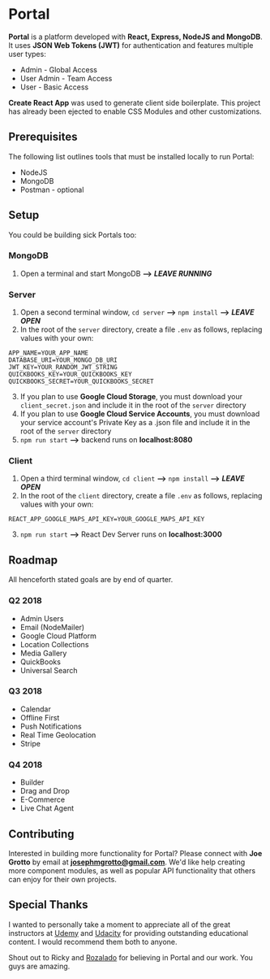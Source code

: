 # Portal

**Portal** is a platform developed with **React, Express, NodeJS and MongoDB**. It uses **JSON Web Tokens (JWT)** for authentication and features multiple user types:

* Admin - Global Access
* User Admin - Team Access
* User - Basic Access

**Create React App** was used to generate client side boilerplate. This project has already been ejected to enable CSS Modules and other customizations.

## Prerequisites

The following list outlines tools that must be installed locally to run Portal:

* NodeJS
* MongoDB
* Postman - optional

## Setup

You could be building sick Portals too:

### MongoDB

1. Open a terminal and start MongoDB **-->** **_LEAVE RUNNING_**

### Server

1. Open a second terminal window, `cd server` **-->** `npm install` **-->** **_LEAVE OPEN_**
2. In the root of the `server` directory, create a file `.env` as follows, replacing values with your own:

```
APP_NAME=YOUR_APP_NAME
DATABASE_URI=YOUR_MONGO_DB_URI
JWT_KEY=YOUR_RANDOM_JWT_STRING
QUICKBOOKS_KEY=YOUR_QUICKBOOKS_KEY
QUICKBOOKS_SECRET=YOUR_QUICKBOOKS_SECRET
```

3. If you plan to use **Google Cloud Storage**, you must download your `client_secret.json` and include it in the root of the `server` directory
4. If you plan to use **Google Cloud Service Accounts**, you must download your service account's Private Key as a .json file and include it in the root of the `server` directory
5. `npm run start` **-->** backend runs on **localhost:8080**

### Client

1. Open a third terminal window, `cd client` **-->** `npm install` **-->** **_LEAVE OPEN_**
2. In the root of the `client` directory, create a file `.env` as follows, replacing values with your own:

```
REACT_APP_GOOGLE_MAPS_API_KEY=YOUR_GOOGLE_MAPS_API_KEY
```

3. `npm run start` **-->** React Dev Server runs on **localhost:3000**

## Roadmap

All henceforth stated goals are by end of quarter.

### Q2 2018

* Admin Users
* Email (NodeMailer)
* Google Cloud Platform
* Location Collections
* Media Gallery
* QuickBooks
* Universal Search

### Q3 2018

* Calendar
* Offline First
* Push Notifications
* Real Time Geolocation
* Stripe

### Q4 2018

* Builder
* Drag and Drop
* E-Commerce
* Live Chat Agent

## Contributing

Interested in building more functionality for Portal? Please connect with **Joe Grotto** by email at **josephmgrotto@gmail.com**. We'd like help creating more component modules, as well as popular API functionality that others can enjoy for their own projects.

## Special Thanks

I wanted to personally take a moment to appreciate all of the great instructors at [Udemy](http://www.udemy.com/) and [Udacity](http://www.udacity.com/) for providing outstanding educational content. I would recommend them both to anyone.

Shout out to Ricky and [Rozalado](https://rozaladocleaning.com/) for believing in Portal and our work. You guys are amazing.
